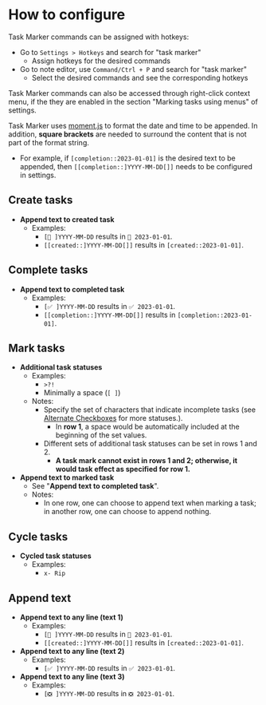 # How to configure

Task Marker commands can be assigned with hotkeys:

- Go to `Settings > Hotkeys` and search for "task marker"
    - Assign hotkeys for the desired commands
- Go to note editor, use `Command/Ctrl + P` and search for "task marker"
    - Select the desired commands and see the corresponding hotkeys

Task Marker commands can also be accessed through right-click context menu, if the they are enabled in the section "Marking tasks using menus" of settings.

Task Marker uses [moment.js](https://momentjs.com/docs/#/displaying/format/) to format the date and time to be appended. In addition, **square brackets** are needed to surround the content that is not part of the format string.

- For example, if `[completion::2023-01-01]` is the desired text to be appended, then `[[completion::]YYYY-MM-DD[]]` needs to be configured in settings.

## Create tasks

- **Append text to created task**
    - Examples:
        - `[📝 ]YYYY-MM-DD` results in `📝 2023-01-01`.
        - `[[created::]YYYY-MM-DD[]]` results in `[created::2023-01-01]`.

## Complete tasks

- **Append text to completed task**
    - Examples:
        - `[✅ ]YYYY-MM-DD` results in `✅ 2023-01-01`.
        - `[[completion::]YYYY-MM-DD[]]` results in `[completion::2023-01-01]`.

## Mark tasks

- **Additional task statuses**
    - Examples:
        - `>?!`
        - Minimally a space (`[ ]`)
    - Notes:
        - Specify the set of characters that indicate incomplete tasks (see [Alternate Checkboxes](https://github.com/SlRvb/Obsidian--ITS-Theme/blob/main/Guide/Alternate-Checkboxes.md) for more statuses.).
            - In **row 1**, a space would be automatically included at the beginning of the set values.
        - Different sets of additional task statuses can be set in rows 1 and 2.
            - **A task mark cannot exist in rows 1 and 2; otherwise, it would task effect as specified for row 1.**
- **Append text to marked task**
    - See "**Append text to completed task**".
    - Notes:
        - In one row, one can choose to append text when marking a task; in another row, one can choose to append nothing.

## Cycle tasks

- **Cycled task statuses**
    - Examples:
        - `x- Rip`

## Append text

- **Append text to any line (text 1)**
    - Examples:
        - `[📝 ]YYYY-MM-DD` results in `📝 2023-01-01`.
        - `[[created::]YYYY-MM-DD[]]` results in `[created::2023-01-01]`.
- **Append text to any line (text 2)**
    - Examples:
        - `[✅ ]YYYY-MM-DD` results in `✅ 2023-01-01`.
- **Append text to any line (text 3)**
    - Examples:
        - `[❎ ]YYYY-MM-DD` results in `❎ 2023-01-01`.
